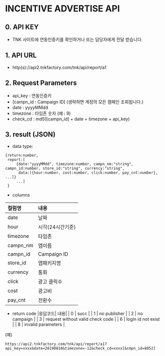 # INCENTIVE ADVERTISE API
## 0. API KEY
   -  TNK 사이트에 연동인증키를 확인하거나 또는  담당자에게 전달 받습니다.

## 1. API URL
  - http(s)://api2.tnkfactory.com/tnk/api/report/a1

## 2. Request Parameters
   - api_key : 연동인증키
   - [campn_id : Campaign ID] (생략하면 계정의 모든 캠페인 조회됩니다.)
   - date : yyyyMMdd
   - timezone : 타임존 숫자 (예 : 9)
  - check_cd : md5([campn_id] + date + timezone + api_key)

## 3. result (JSON)
  - data type:
```
{return:number,  
 report:[
     {date:"yyyyMMdd", timezone:number, campn_nm:"string", campn_id:number, store_id:"string", currency:"string", 
      data:[{hour:number, cost:number, click:number, pay_cnt:number}, ...]}
     ...]
 }
 ```

  - columns

  |컬럼명 |내용 |
  |:--|:--|
  | date | 날짜|
   |hour | 시각(24시간기준)|
   |timezone | 타임존|
   |campn_nm | 앱이름|
   |campn_id | Campaign ID|
   |store_id | 앱패키지명|
   |currency | 통화|
   |click |  광고 클릭수|
   |cost | 광고비|
   |pay_cnt | 전환수|

   
  - return code
|응답코드| 내용|
|  0 | succ |
|  1 | no publisher |
|  2 | no campaign |
|  3 | request without valid check code |
|  6 | login id not exist |
|  8 | invalid parameters |


(예)
```
https://api2.tnkfactory.com/tnk/api/report/a1?api_key=xxxx&date=20190810&timezone=-12&check_cd=xxxx[&cmpn_id=8852]
```
